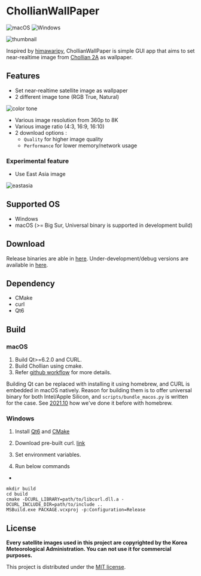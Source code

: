 # ChollianWallPaper

![macOS](https://github.com/pjessesco/ChollianWallPaper/actions/workflows/macOS.yml/badge.svg)
![Windows](https://github.com/pjessesco/ChollianWallPaper/actions/workflows/windows.yml/badge.svg)

![thumbnail](https://user-images.githubusercontent.com/11532321/135660418-79c9fd8f-a302-4ffa-b7cc-677e965657f8.gif)


Inspired by [himawaripy](https://github.com/boramalper/himawaripy), ChollianWallPaper is simple GUI app that aims to set near-realtime image from [Chollian 2A](https://en.wikipedia.org/wiki/Chollian) as wallpaper.

## Features
 - Set near-realtime satellite image as wallpaper
 - 2 different image tone (RGB True, Natural)

  ![color tone](https://user-images.githubusercontent.com/11532321/135794556-d5fbc00f-a29c-457f-91fe-0dfcb02a05b8.png)

 - Various image resolution from 360p to 8K
 - Various image ratio (4:3, 16:9, 16:10)
 - 2 download options :
     - `Quality` for higher image quality
     - `Performance` for lower memory/network usage


### Experimental feature
 - Use East Asia image

![eastasia](https://user-images.githubusercontent.com/11532321/135794995-660331b5-fb8c-4530-befd-f6d92e0469c5.png)


## Supported OS
- Windows
- macOS (>= Big Sur, Universal binary is supported in development build)


## Download

Release binaries are able in [here](https://github.com/pjessesco/ChollianWallPaper/releases/).
Under-development/debug versions are available in [here](https://github.com/pjessesco/ChollianWallPaper/actions).


## Dependency

- CMake
- curl
- Qt6

 
## Build

### macOS
 
1. Build Qt>=6.2.0 and CURL.
2. Build Chollian using cmake.
3. Refer [github workflow](https://github.com/pjessesco/ChollianWallPaper/blob/main/.github/workflows/macOS.yml) for more details.


Building Qt can be replaced with installing it using homebrew, and CURL is embedded in macOS natively. Reason for building them is to offer universal binary for both Intel/Apple Silicon, and `scripts/bundle_macos.py` is written for the case.  See [2021.10](https://github.com/pjessesco/ChollianWallPaper/tree/2021.10) how we've done it before with homebrew.


### Windows

1. Install [Qt6](https://www.qt.io/download-qt-installer) and [CMake](https://cmake.org/download/)

2. Download pre-built curl. [link](https://curl.se/download.html)

3. Set environment variables.

4. Run below commands

-

    mkdir build
    cd build
    cmake -DCURL_LIBRARY=path/to/libcurl.dll.a -DCURL_INCLUDE_DIR=path/to/include ..
    MSBuild.exe PACKAGE.vcxproj -p:Configuration=Release


## License

**Every satellite images used in this project are copyrighted by the Korea Meteorological Administration. You can not use it for commercial purposes.**

This project is distributed under the [MIT license](https://github.com/pjessesco/ChollianWallPaper/blob/main/LICENSE).




